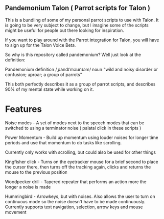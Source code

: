 Pandemonium Talon ( Parrot scripts for Talon )
------

This is a bundling of some of my personal parrot scripts to use with Talon.
It is going to be very subject to change, but I imagine some of the scripts might be useful for people out there looking for inspiration.

If you want to play around with the Parrot integration for Talon, you will have to sign up for the Talon Voice Beta.

So why is this repository called pandemonium? Well just look at the definition:

Pandemonium definition
/ˌpandɪˈməʊnɪəm/
noun
	"wild and noisy disorder or confusion; uproar; a group of parrots"
	
This both perfectly describes it as a group of parrot scripts, and describes 90% of my mental state while working on it.


Features
=====

Noise modes - A set of modes next to the speech modes that can be switched to using a terminator noise ( palatal click in these scripts )

Power Momentum - Build up momentum using louder noises for longer time periods and use that momentum to do tasks like scrolling.

Currently only works with scrolling, but could also be used for other things

Kingfisher click - Turns on the eyetracker mouse for a brief second to place the cursor there, then turns off the tracking again, clicks and returns the mouse to the previous position

Woodpecker drill - Tapered repeater that performs an action more the longer a noise is made

Hummingbird - Arrowkeys, but with noises. Also allows the user to turn on continuous mode so the noise doesn't have to be made continuously.
Currently supports text navigation, selection, arrow keys and mouse movement